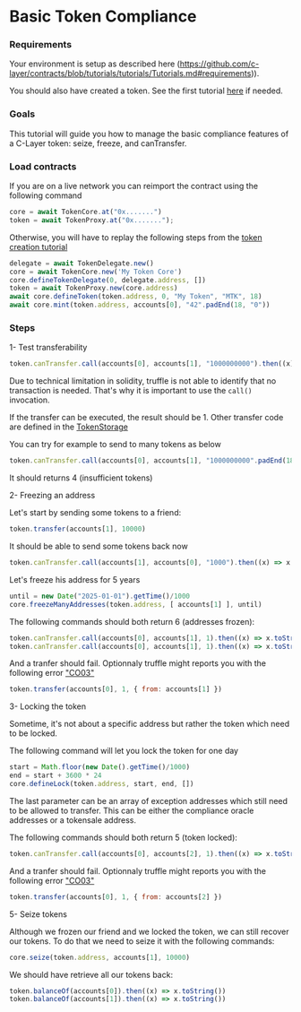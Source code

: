 
# Basic Token Compliance

### Requirements

Your environment is setup as described here (https://github.com/c-layer/contracts/blob/tutorials/tutorials/Tutorials.md#requirements)).

You should also have created a token. See the first tutorial [here](https://github.com/c-layer/contracts/blob/tutorials/tutorials/01-TokenCreation.md) if needed.

### Goals

This tutorial will guide you how to manage the basic compliance features of a C-Layer token: seize, freeze, and canTransfer.

### Load contracts

If you are on a live network you can reimport the contract using the following command

```javascript
core = await TokenCore.at("0x.......")
token = await TokenProxy.at("0x.......");
```

Otherwise, you will have to replay the following steps from the [token creation tutorial](https://github.com/c-layer/contracts/blob/tutorials/tutorials/01-TokenCreation.md)
```javascript
delegate = await TokenDelegate.new()
core = await TokenCore.new('My Token Core')
core.defineTokenDelegate(0, delegate.address, [])
token = await TokenProxy.new(core.address)
await core.defineToken(token.address, 0, "My Token", "MTK", 18)
await core.mint(token.address, accounts[0], "42".padEnd(18, "0"))
```

### Steps

1- Test transferability

```javascript
token.canTransfer.call(accounts[0], accounts[1], "1000000000").then((x) => x.toString())
```

Due to technical limitation in solidity, truffle is not able to identify that no transaction is needed. That's why it is important to use the `call()` invocation.

If the transfer can be executed, the result should be 1.
Other transfer code are defined in the [TokenStorage](https://github.com/c-layer/contracts/blob/62e279570a13d732f50670bf59365fe2128258b5/c-layer-core/contracts/interface/ITokenStorage.sol#L15)

You can try for example to send to many tokens as below
```javascript
token.canTransfer.call(accounts[0], accounts[1], "1000000000".padEnd(18, "0")).then((x) => x.toString())
```
It should returns 4 (insufficient tokens)

2- Freezing an address

Let's start by sending some tokens to a friend:
```javascript
token.transfer(accounts[1], 10000)
```

It should be able to send some tokens back now
```javascript
token.canTransfer.call(accounts[1], accounts[0], "1000").then((x) => x.toString())
```

Let's freeze his address for 5 years
```javascript
until = new Date("2025-01-01").getTime()/1000
core.freezeManyAddresses(token.address, [ accounts[1] ], until)
```

The following commands should both return 6 (addresses frozen):
```javascript
token.canTransfer.call(accounts[0], accounts[1], 1).then((x) => x.toString())
token.canTransfer.call(accounts[0], accounts[1], 1).then((x) => x.toString())
```

And a tranfer should fail. Optionnaly truffle might reports you with the following error ["CO03"](https://github.com/c-layer/contracts/blob/62e279570a13d732f50670bf59365fe2128258b5/c-layer-core/contracts/abstract/Core.sol#L17)
```javascript
token.transfer(accounts[0], 1, { from: accounts[1] })
```

3- Locking the token

Sometime, it's not about a specific address but rather the token which need to be locked.

The following command will let you lock the token for one day
```javascript
start = Math.floor(new Date().getTime()/1000)
end = start + 3600 * 24
core.defineLock(token.address, start, end, [])
```
The last parameter can be an array of exception addresses which still need to be allowed to transfer.
This can be either the compliance oracle addresses or a tokensale address.

The following commands should both return 5 (token locked):
```javascript
token.canTransfer.call(accounts[0], accounts[2], 1).then((x) => x.toString())
```

And a tranfer should fail. Optionnaly truffle might reports you with the following error ["CO03"](https://github.com/c-layer/contracts/blob/62e279570a13d732f50670bf59365fe2128258b5/c-layer-core/contracts/abstract/Core.sol#L17)
```javascript
token.transfer(accounts[0], 1, { from: accounts[2] })
```

5- Seize tokens

Although we frozen our friend and we locked the token, we can still recover our tokens.
To do that we need to seize it with the following commands:

```javascript
core.seize(token.address, accounts[1], 10000)
```

We should have retrieve all our tokens back:
```javascript
token.balanceOf(accounts[0]).then((x) => x.toString())
token.balanceOf(accounts[1]).then((x) => x.toString())
```

